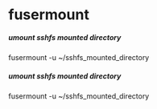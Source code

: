 # fusermount

##### umount sshfs mounted directory

   fusermount  -u ~/sshfs_mounted_directory

##### umount sshfs mounted directory

   fusermount  -u ~/sshfs_mounted_directory
